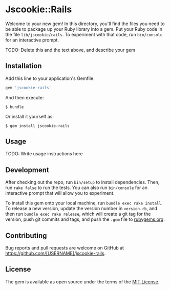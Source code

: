 # Jscookie::Rails

Welcome to your new gem! In this directory, you'll find the files you need to be able to package up your Ruby library into a gem. Put your Ruby code in the file `lib/jscookie/rails`. To experiment with that code, run `bin/console` for an interactive prompt.

TODO: Delete this and the text above, and describe your gem

## Installation

Add this line to your application's Gemfile:

```ruby
gem 'jscookie-rails'
```

And then execute:

    $ bundle

Or install it yourself as:

    $ gem install jscookie-rails

## Usage

TODO: Write usage instructions here

## Development

After checking out the repo, run `bin/setup` to install dependencies. Then, run `rake false` to run the tests. You can also run `bin/console` for an interactive prompt that will allow you to experiment.

To install this gem onto your local machine, run `bundle exec rake install`. To release a new version, update the version number in `version.rb`, and then run `bundle exec rake release`, which will create a git tag for the version, push git commits and tags, and push the `.gem` file to [rubygems.org](https://rubygems.org).

## Contributing

Bug reports and pull requests are welcome on GitHub at https://github.com/[USERNAME]/jscookie-rails.


## License

The gem is available as open source under the terms of the [MIT License](http://opensource.org/licenses/MIT).

